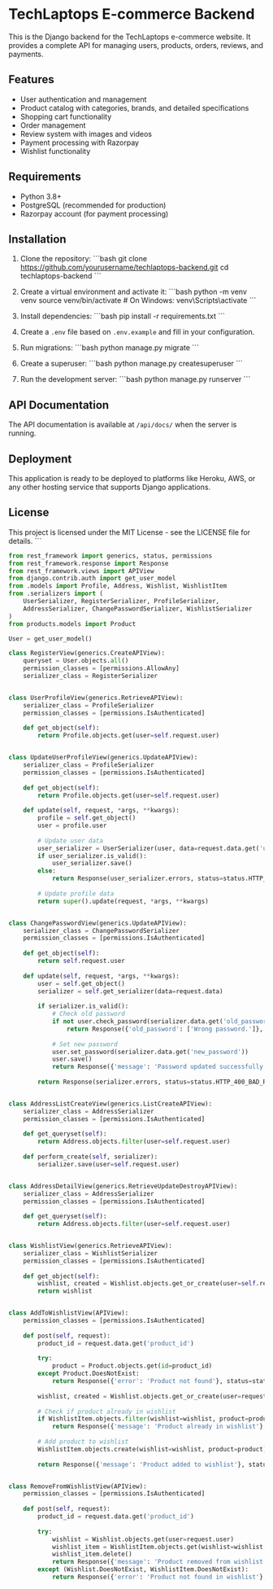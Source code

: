 # TechLaptops E-commerce Backend

This is the Django backend for the TechLaptops e-commerce website. It provides a complete API for managing users, products, orders, reviews, and payments.

## Features

- User authentication and management
- Product catalog with categories, brands, and detailed specifications
- Shopping cart functionality
- Order management
- Review system with images and videos
- Payment processing with Razorpay
- Wishlist functionality

## Requirements

- Python 3.8+
- PostgreSQL (recommended for production)
- Razorpay account (for payment processing)

## Installation

1. Clone the repository:
\`\`\`bash
git clone https://github.com/yourusername/techlaptops-backend.git
cd techlaptops-backend
\`\`\`

2. Create a virtual environment and activate it:
\`\`\`bash
python -m venv venv
source venv/bin/activate  # On Windows: venv\Scripts\activate
\`\`\`

3. Install dependencies:
\`\`\`bash
pip install -r requirements.txt
\`\`\`

4. Create a `.env` file based on `.env.example` and fill in your configuration.

5. Run migrations:
\`\`\`bash
python manage.py migrate
\`\`\`

6. Create a superuser:
\`\`\`bash
python manage.py createsuperuser
\`\`\`

7. Run the development server:
\`\`\`bash
python manage.py runserver
\`\`\`

## API Documentation

The API documentation is available at `/api/docs/` when the server is running.

## Deployment

This application is ready to be deployed to platforms like Heroku, AWS, or any other hosting service that supports Django applications.

## License

This project is licensed under the MIT License - see the LICENSE file for details.
\`\`\`

```python file="users/views.py"
from rest_framework import generics, status, permissions
from rest_framework.response import Response
from rest_framework.views import APIView
from django.contrib.auth import get_user_model
from .models import Profile, Address, Wishlist, WishlistItem
from .serializers import (
    UserSerializer, RegisterSerializer, ProfileSerializer, 
    AddressSerializer, ChangePasswordSerializer, WishlistSerializer
)
from products.models import Product

User = get_user_model()

class RegisterView(generics.CreateAPIView):
    queryset = User.objects.all()
    permission_classes = [permissions.AllowAny]
    serializer_class = RegisterSerializer


class UserProfileView(generics.RetrieveAPIView):
    serializer_class = ProfileSerializer
    permission_classes = [permissions.IsAuthenticated]
    
    def get_object(self):
        return Profile.objects.get(user=self.request.user)


class UpdateUserProfileView(generics.UpdateAPIView):
    serializer_class = ProfileSerializer
    permission_classes = [permissions.IsAuthenticated]
    
    def get_object(self):
        return Profile.objects.get(user=self.request.user)
    
    def update(self, request, *args, **kwargs):
        profile = self.get_object()
        user = profile.user
        
        # Update user data
        user_serializer = UserSerializer(user, data=request.data.get('user', {}), partial=True)
        if user_serializer.is_valid():
            user_serializer.save()
        else:
            return Response(user_serializer.errors, status=status.HTTP_400_BAD_REQUEST)
        
        # Update profile data
        return super().update(request, *args, **kwargs)


class ChangePasswordView(generics.UpdateAPIView):
    serializer_class = ChangePasswordSerializer
    permission_classes = [permissions.IsAuthenticated]
    
    def get_object(self):
        return self.request.user
    
    def update(self, request, *args, **kwargs):
        user = self.get_object()
        serializer = self.get_serializer(data=request.data)
        
        if serializer.is_valid():
            # Check old password
            if not user.check_password(serializer.data.get('old_password')):
                return Response({'old_password': ['Wrong password.']}, status=status.HTTP_400_BAD_REQUEST)
            
            # Set new password
            user.set_password(serializer.data.get('new_password'))
            user.save()
            return Response({'message': 'Password updated successfully'}, status=status.HTTP_200_OK)
        
        return Response(serializer.errors, status=status.HTTP_400_BAD_REQUEST)


class AddressListCreateView(generics.ListCreateAPIView):
    serializer_class = AddressSerializer
    permission_classes = [permissions.IsAuthenticated]
    
    def get_queryset(self):
        return Address.objects.filter(user=self.request.user)
    
    def perform_create(self, serializer):
        serializer.save(user=self.request.user)


class AddressDetailView(generics.RetrieveUpdateDestroyAPIView):
    serializer_class = AddressSerializer
    permission_classes = [permissions.IsAuthenticated]
    
    def get_queryset(self):
        return Address.objects.filter(user=self.request.user)


class WishlistView(generics.RetrieveAPIView):
    serializer_class = WishlistSerializer
    permission_classes = [permissions.IsAuthenticated]
    
    def get_object(self):
        wishlist, created = Wishlist.objects.get_or_create(user=self.request.user)
        return wishlist


class AddToWishlistView(APIView):
    permission_classes = [permissions.IsAuthenticated]
    
    def post(self, request):
        product_id = request.data.get('product_id')
        
        try:
            product = Product.objects.get(id=product_id)
        except Product.DoesNotExist:
            return Response({'error': 'Product not found'}, status=status.HTTP_404_NOT_FOUND)
        
        wishlist, created = Wishlist.objects.get_or_create(user=request.user)
        
        # Check if product already in wishlist
        if WishlistItem.objects.filter(wishlist=wishlist, product=product).exists():
            return Response({'message': 'Product already in wishlist'}, status=status.HTTP_200_OK)
        
        # Add product to wishlist
        WishlistItem.objects.create(wishlist=wishlist, product=product)
        
        return Response({'message': 'Product added to wishlist'}, status=status.HTTP_201_CREATED)


class RemoveFromWishlistView(APIView):
    permission_classes = [permissions.IsAuthenticated]
    
    def post(self, request):
        product_id = request.data.get('product_id')
        
        try:
            wishlist = Wishlist.objects.get(user=request.user)
            wishlist_item = WishlistItem.objects.get(wishlist=wishlist, product_id=product_id)
            wishlist_item.delete()
            return Response({'message': 'Product removed from wishlist'}, status=status.HTTP_200_OK)
        except (Wishlist.DoesNotExist, WishlistItem.DoesNotExist):
            return Response({'error': 'Product not found in wishlist'}, status=status.HTTP_404_NOT_FOUND)

